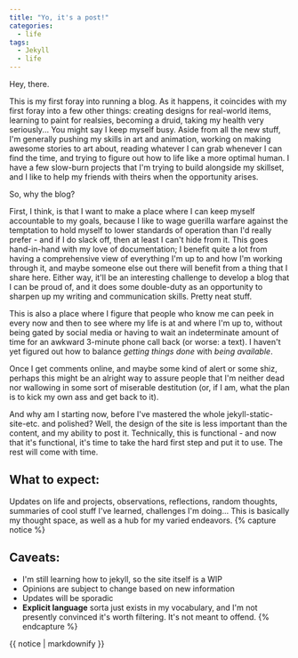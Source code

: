 ```yaml
---
title: "Yo, it's a post!"
categories:
  - life
tags:
  - Jekyll
  - life
---
```


Hey, there.

This is my first foray into running a blog. As it happens, it coincides with my first foray into a few other things: creating designs for real-world items, learning to paint for realsies, becoming a druid, taking my health very seriously... You might say I keep myself busy. Aside from all the new stuff, I'm generally pushing my skills in art and animation, working on making awesome stories to art about, reading whatever I can grab whenever I can find the time, and trying to figure out how to life like a more optimal human. I have a few slow-burn projects that I'm trying to build alongside my skillset, and I like to help my friends with theirs when the opportunity arises.

So, why the blog?

First, I think, is that I want to make a place where I can keep myself accountable to my goals, because I like to wage guerilla warfare against the temptation to hold myself to lower standards of operation than I'd really prefer - and if I do slack off, then at least I can't hide from it. This goes hand-in-hand with my love of documentation; I benefit quite a lot from having a comprehensive view of everything I'm up to and how I'm working through it, and maybe someone else out there will benefit from a thing that I share here. Either way, it'll be an interesting challenge to develop a blog that I can be proud of, and it does some double-duty as an opportunity to sharpen up my writing and communication skills. Pretty neat stuff.

This is also a place where I figure that people who know me can peek in every now and then to see where my life is at and where I'm up to, without being gated by social media or having to wait an indeterminate amount of time for an awkward 3-minute phone call back (or worse: a text). I haven't yet figured out how to balance *getting things done* with *being available*. 

Once I get comments online, and maybe some kind of alert or some shiz, perhaps this might be an alright way to assure people that I'm neither dead nor wallowing in some sort of miserable destitution (or, if I am, what the plan is to kick my own ass and get back to it).

And why am I starting now, before I've mastered the whole jekyll-static-site-etc. and polished? Well, the design of the site is less important than the content, and my ability to post it. Technically, this is functional - and now that it's functional, it's time to take the hard first step and put it to use. The rest will come with time.

## What to expect:

Updates on life and projects, observations, reflections, random thoughts, summaries of cool stuff I've learned, challenges I'm doing... This is basically my thought space, as well as a hub for my varied endeavors.
{% capture notice %}
## Caveats:

- I'm still learning how to jekyll, so the site itself is a WIP
- Opinions are subject to change based on new information
- Updates will be sporadic
- **Explicit language** sorta just exists in my vocabulary, and I'm not presently convinced it's worth filtering. It's not meant to offend.
{% endcapture %}
<div class="notice--info">{{ notice | markdownify }}</div>